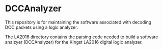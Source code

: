 # DCCAnalyzer

This repository is for maintaining the software associated with decoding DCC packets using a logic analyzer.

The LA2016 directory contains the parsing code needed to build a software analzyer (DCCAnalyzer) for the Kingst LA2016 digital logic analyzer.

